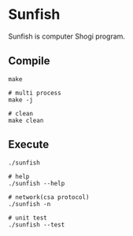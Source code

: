 Sunfish
========

Sunfish is computer Shogi program.

Compile
--------

```
make

# multi process
make -j

# clean
make clean
```

Execute
--------

```
./sunfish

# help
./sunfish --help

# network(csa protocol)
./sunfish -n

# unit test
./sunfish --test
```
